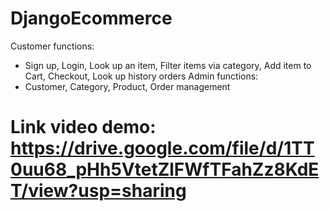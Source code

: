# DjangoEcommerce

Customer functions:
- Sign up, Login, Look up an item, Filter items via category, Add item to Cart, Checkout, Look up history orders
Admin functions:
- Customer, Category, Product, Order management

# Link video demo: https://drive.google.com/file/d/1TT0uu68_pHh5VtetZlFWfTFahZz8KdET/view?usp=sharing
